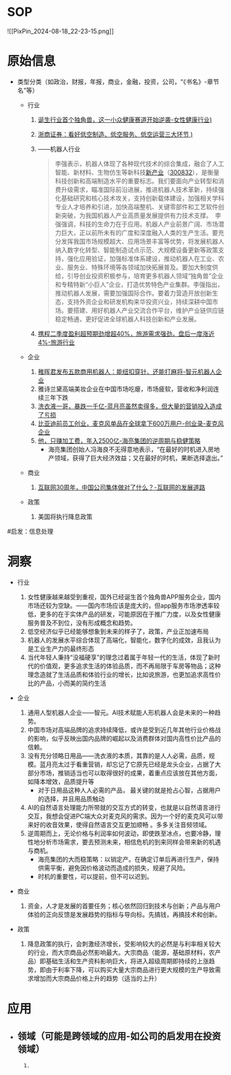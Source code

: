# SOP

![[PixPin_2024-08-18_22-23-15.png]]

# 原始信息

- 类型分类（如政治，财报，年报，商业，金融，投资，公司，“《书名》-章节名”等）
	- 行业
		1. [诞生行业首个独角兽，这一小众健康赛道开始逆袭-女性健康行业)](https://www.36kr.com/p/2910914840779651) 
		2. [浙商证券：看好低空制造、低空服务、低空运营三大环节 )](https://www.yicai.com/news/102236387.html) 
		3.  ——机器人行业
			>李强表示，机器人体现了各种现代技术的综合集成，融合了人工智能、新材料、生物仿生等新科技[新产业](http://stockpage.10jqka.com.cn/300832/)（[300832](http://stockpage.10jqka.com.cn/300832/)），是衡量科技创新和高端制造水平的重要标志。我们要面向产业转型和消费升级需求，瞄准国际前沿进展，推进机器人技术革新，持续强化基础研究和核心技术攻关，支持创新载体建设，加强相关学科专业人才培养和引进，加快高端整机、关键零部件和工艺软件创新突破，为我国机器人产业高质量发展提供有力技术支撑。　李强强调，科技的生命力在于应用。机器人产业前景广阔、市场潜力巨大，正以前所未有的广度和深度融入人类的生产生活。要充分发挥我国市场规模超大、应用场景丰富等优势，将发展机器人纳入数字化转型、智能制造试点示范、大规模设备更新等政策支持，强化应用验证，加强标准体系建设，推动机器人在工业、农业、服务业、特殊环境等各领域加快拓展普及。要加大制度供给，引导创业投资积极参与，培育更多机器人领域“独角兽”企业和专精特新“小巨人”企业，打造优势特色产业集群。李强指出，推动机器人发展，需要加强国际合作。要着力营造开放创新生态，支持外资企业和研发机构来华投资兴业，持续深耕中国市场。要搭建、用好机器人产业交流合作平台，维护产业链供应链稳定畅通，更好促进全球机器人科技创新和产业发展。
			
		4. [携程二季度盈利超预期劲增超40%，旅游需求强劲，盘后一度涨近4%-旅游行业](https://wallstreetcn.com/articles/3725833) 
	
	- 企业
		1. [稚晖君发布五款商用机器人：能纽扣穿针、还能打麻将-智元机器人企业](https://www.36kr.com/p/2911230419147648) 
		2.  雅诗兰黛高端美妆企业在中国市场吃瘪，市场疲软，营收和净利润连续三年下跌
		3. [洗衣液一哥，暴跌一千亿-蓝月亮虽然卖得多，但大量的营销投入造成了亏损](https://www.36kr.com/p/2918813152894338) 
		4. [比亚迪前员工创业，麦克风单品在全球拿下600万用户-创业录-麦克风企业](https://www.36kr.com/p/2924600269134466) 
		5. [他，只赚加工费，年入2500亿-海亮集团的逆周期与稳健策略](https://www.36kr.com/p/2932880504937092)
			- 海亮集团创始人冯海良不无得意地表示，“在最好的时机进入房地产领域，获得了巨大经济效益；又在最好的时机，果断选择退出。”

	- 商业
		1. [互联网30周年，中国公司集体做对了什么？-互联网的发展道路](https://www.huxiu.com/article/3417045.html) 

	- 政策
		1. 美国将执行降息政策

#启发：信息处理
# 洞察

- 行业
	1. 女性健康越来越受到重视，国外已经诞生首个独角兽APP服务企业，国内市场还较为空缺。——国内市场应该是庞大的，但app服务市场渗透率较低，更多的在于实体产品的研发，可能原因在于推广力度，以及女性健康服务普及不到位，没有形成概念和趋势。
	2. 低空经济似乎已经能够想象到未来的样子了，政策，产业正加速布局
	3. 机器人的发展水平综合体现了高端化，智能化，数字化的成效，且我认为是工业生产力的最终形态
	4. 当代年轻人秉持“没福硬享”的理念过着属于年轻一代的生活，体现了新时代的价值观，更多追求生活的体验品质，而不再局限于车房等物品；这种理念造就了生活品质和体验行业的增长，比如说旅游，也更加追求高性价比的产品，小而美的简约生活

- 企业
	1. 通用人型机器人企业——智元。AI技术赋能人形机器人会是未来的一种趋势。
	2. 中国市场对高端品牌的追求持续降低，或许是受到近几年其他行业价格战的影响，似乎反映出国内品牌的崛起以及消费群体对国内高性价比产品的信赖。
	3. 没有充分领略日用品——洗衣液的本质，其靠的是人人必需，品质，规模。蓝月亮太过于看重营销，却忘记了它原先已经是龙头企业，占据了大部分市场，推销适当也可以取得很好的成果，着重点应该放在其他方面，如降本增效，品质提升等
		-  对于日用品这种人人必需的产品， 最关键的就是抢占心智，占据用户的选择，并且用品质触动
	4. AI的自然语言处理能力所带就的交互方式的转变，也就是以自然语言进行交互，我想会促进PC端大众对麦克风的需求。因为一个好的麦克风可以带来好的收音效果，使得自然语言交互更加顺畅 。多多关注音频领域。
	5. 逆周期而上，无论价格与利润率如何波动，即使跌至冰点，也要冷静，理性地分析市场需求，要去预测未来，相信危机的到来同样会带来新的机遇与商机。
		- 海亮集团的大而稳策略：以销定产。在确定订单后再进行生产，保持供需平衡，避免因价格波动而造成的损失，规避了风险。
		-  时机的重要性，可以提前，但不可以迟到。

- 商业
	1.  资金，人才是发展的首要任务；核心依然回归到技术与创新；产品与用户体验的正向反馈是发展趋势的指标与导向标。先搞钱，再搞技术和创新。

- 政策
	1. 降息政策的执行，会刺激经济增长，受影响较大的必然是与利率相关较大的行业，而大宗商品必然影响最大。大宗商品（能源，基础原材料，农产品）即基础生活和生产资料影响巨大，将进入超级周期即持续的上涨趋势，即由于利率下降，可以购买大量大宗商品进行更大规模的生产导致需求增加而大宗商品价格上升的趋势（适当的上升）
# 应用

- 领域（可能是跨领域的应用-如公司的启发用在投资领域）
	- 
		1. 

